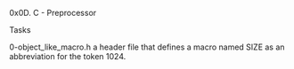 0x0D. C - Preprocessor

Tasks

0-object_like_macro.h a header file that defines a macro named SIZE as an abbreviation for the token 1024.
